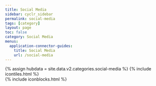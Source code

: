 ```yaml
---
title: Social Media
sidebar: cyclr_sidebar
permalink: social-media
tags: [category]
layout: page
toc: false
category: Social Media
menus:
  application-connector-guides:
    title: Social Media
    url: /social-media
---
```

{% assign hubdata = site.data.v2.categories.social-media %}
{% include icontiles.html %}	
{% include iconblocks.html %}	